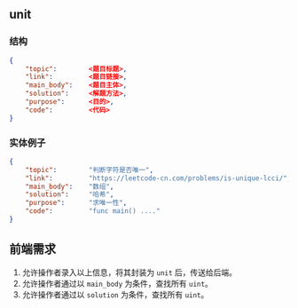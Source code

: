 
## unit

### 结构
```json
{
	"topic":		<题目标题>,
	"link": 		<题目链接>,
	"main_body":	<题目主体>,
	"solution": 	<解题方法>,
	"purpose":  	<目的>,
	"code":			<代码>
}
```

### 实体例子
```json
{
	"topic":		"判断字符是否唯一",
	"link":			"https://leetcode-cn.com/problems/is-unique-lcci/",
	"main_body":	"数组",
	"solution":		"哈希",
	"purpose":		"求唯一性",
	"code":			"func main() ...."
}
```

## 前端需求
1. 允许操作者录入以上信息，将其封装为 `unit` 后，传送给后端。
2. 允许操作者通过以 `main_body` 为条件，查找所有 `uint`。
3. 允许操作者通过以 `solution` 为条件，查找所有 `uint`。